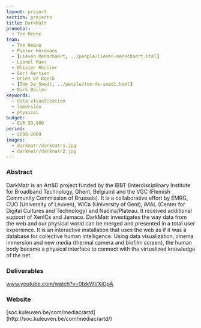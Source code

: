 ```yaml
---
layout: project
section: projects
title: DarkMatr
promotor:
  - Tom Heene
team:
  - Tom Heene
  - Pieter Heremans
  - [Lieven Menschaert, ../people/lieven-menschaert.html]
  - Lionel Maes
  - Olivier Meunier
  - Gert Aertsen
  - Dries De Roeck
  - [Tom De Smedt, ../people/tom-de-smedt.html]
  - Dirk Bollen
keywords:
  - data visualization
  - immersion
  - physical
budget:
  - EUR 50,000
period:
  - 2008-2009
images:
  - darkmatr/darkmatr1.jpg
  - darkmatr/darkmatr2.jpg
---
```


<h3>Abstract</h3>
DarkMatr is an Art&D project funded by the IBBT (Interdisciplinary Institute for Broadband Technology, Ghent, Belgium) and the VGC (Flemish Community Commission of Brussels). It is a collaborative effort by EMRG, CUO (University of Leuven), WiCa (University of Gent), iMAL (Center for Digital Cultures and Technology) and Nadina/Plateau. It received additional support of XenICs and Jemaco. DarkMatr investigates the way data from the web and our physical world can be merged and presented in a total user experience. It is an interactive installation that uses the web as if it was a database for collective human intelligence. Using data visualization, cinema immersion and new media (thermal camera and biofilm screen), the human body became a physical interface to connect with the virtualized knowledge of the net.

<h3>Deliverables</h3>
<a href="http://www.youtube.com/watch?v=0IxkWVXjGpA" target="_new">www.youtube.com/watch?v=0IxkWVXjGpA</a>

<h3>Website</h3>
[soc.kuleuven.be/com/mediac/artd](http://soc.kuleuven.be/com/mediac/artd/)